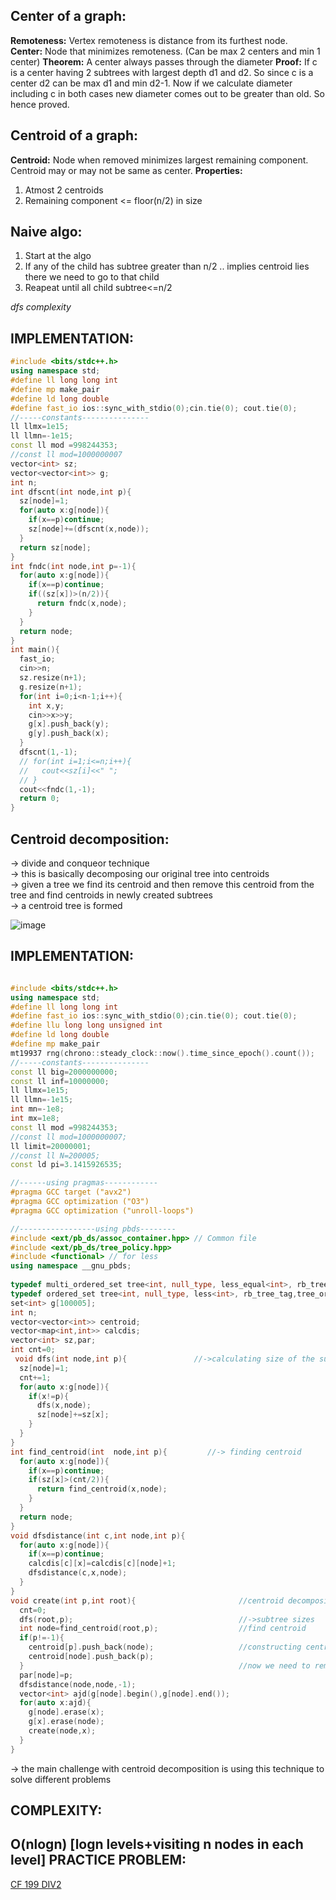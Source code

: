 **Center of a graph:**
--

**Remoteness:** Vertex remoteness is distance from its furthest node.\
**Center:** Node that minimizes remoteness. (Can be max 2 centers and min 1 center)
**Theorem:** A center always passes through the diameter
**Proof:** If c is a center having 2 subtrees with largest depth d1 and d2. So since c is a center d2 can be max d1 and min d2-1. Now if we calculate diameter including c in both cases new diameter comes out to be greater than old. So hence proved.

**Centroid of a graph:**
--

**Centroid:** Node when removed minimizes largest remaining component. Centroid may or may not be same as center.
**Properties:**
1. Atmost 2 centroids
2. Remaining component <= floor(n/2) in size


**Naive algo:**
--
1. Start at the algo
2. If any of the child has subtree greater than n/2 .. implies centroid lies there we need to go to that child 
3. Reapeat until all child subtree<=n/2

*dfs complexity*

**IMPLEMENTATION:**
--

```cpp
#include <bits/stdc++.h>
using namespace std;
#define ll long long int
#define mp make_pair
#define ld long double
#define fast_io ios::sync_with_stdio(0);cin.tie(0); cout.tie(0);
//-----constants---------------
ll llmx=1e15;
ll llmn=-1e15;
const ll mod =998244353;
//const ll mod=1000000007
vector<int> sz;
vector<vector<int>> g;
int n;
int dfscnt(int node,int p){
  sz[node]=1;
  for(auto x:g[node]){
    if(x==p)continue;
    sz[node]+=(dfscnt(x,node));
  }
  return sz[node];
}
int fndc(int node,int p=-1){
  for(auto x:g[node]){
    if(x==p)continue;
    if((sz[x])>(n/2)){
      return fndc(x,node);
    }
  }
  return node;
}
int main(){
  fast_io;
  cin>>n;
  sz.resize(n+1);
  g.resize(n+1);
  for(int i=0;i<n-1;i++){
    int x,y;
    cin>>x>>y;
    g[x].push_back(y);
    g[y].push_back(x);
  }
  dfscnt(1,-1);
  // for(int i=1;i<=n;i++){
  //   cout<<sz[i]<<" ";
  // }
  cout<<fndc(1,-1);
  return 0;
}
```

**Centroid decomposition:**
--

-> divide and conqueor technique\
-> this is basically decomposing our original tree into centroids\
-> given a tree we find its centroid and then remove this centroid from the tree and find centroids in newly created subtrees\
-> a centroid tree is formed 

![image](https://user-images.githubusercontent.com/94597499/174425391-df74bde3-26c7-4182-b7de-717b687a3b86.png)


**IMPLEMENTATION:**
--
```cpp

#include <bits/stdc++.h>
using namespace std;
#define ll long long int
#define fast_io ios::sync_with_stdio(0);cin.tie(0); cout.tie(0);
#define llu long long unsigned int
#define ld long double
#define mp make_pair
mt19937 rng(chrono::steady_clock::now().time_since_epoch().count());
//-----constants---------------
const ll big=2000000000;
const ll inf=10000000;
ll llmx=1e15;
ll llmn=-1e15;
int mn=-1e8;
int mx=1e8;
const ll mod =998244353;
//const ll mod=1000000007;
ll limit=20000001;
//const ll N=200005;
const ld pi=3.1415926535;

//------using pragmas------------
#pragma GCC target ("avx2")
#pragma GCC optimization ("O3")
#pragma GCC optimization ("unroll-loops")

//-----------------using pbds--------
#include <ext/pb_ds/assoc_container.hpp> // Common file
#include <ext/pb_ds/tree_policy.hpp>
#include <functional> // for less
using namespace __gnu_pbds;
 
typedef multi_ordered_set tree<int, null_type, less_equal<int>, rb_tree_tag, tree_order_statistics_node_update> multi_set;
typedef ordered_set tree<int, null_type, less<int>, rb_tree_tag,tree_order_statistics_node_update> ordered_set;
set<int> g[100005];
int n;
vector<vector<int>> centroid;
vector<map<int,int>> calcdis;
vector<int> sz,par;
int cnt=0;
 void dfs(int node,int p){               //->calculating size of the subtrees through dfs traversal
  sz[node]=1;
  cnt+=1;
  for(auto x:g[node]){
    if(x!=p){
      dfs(x,node);
      sz[node]+=sz[x];
    }
  }
}
int find_centroid(int  node,int p){         //-> finding centroid
  for(auto x:g[node]){
    if(x==p)continue;
    if(sz[x]>(cnt/2)){
      return find_centroid(x,node);
    }
  }
  return node;
}
void dfsdistance(int c,int node,int p){
  for(auto x:g[node]){
    if(x==p)continue;
    calcdis[c][x]=calcdis[c][node]+1;
    dfsdistance(c,x,node);
  }
}
void create(int p,int root){                       //centroid decomposition
  cnt=0;
  dfs(root,p);                                     //->subtree sizes
  int node=find_centroid(root,p);                  //find centroid 
  if(p!=-1){
    centroid[p].push_back(node);                   //constructing centroid tree
    centroid[node].push_back(p);
  }                                                //now we need to remove every edge of type node->x and x->node removing node to x is easy for x-> node uhm
  par[node]=p;       
  dfsdistance(node,node,-1);                  
  vector<int> ajd(g[node].begin(),g[node].end());                               
  for(auto x:ajd){ 
    g[node].erase(x);
    g[x].erase(node);
    create(node,x);
  }
}

```

-> the main challenge with centroid decomposition is using this technique to solve different problems

**COMPLEXITY:**
--
O(nlogn) [logn levels+visiting n nodes in each level]
**PRACTICE PROBLEM:**
--

[CF 199 DIV2](https://codeforces.com/contest/342/problem/E)
